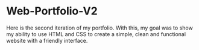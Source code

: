 # Web-Portfolio-V2

Here is the second iteration of my portfolio. With this, my goal was to show my ability to use HTML and CSS to create a simple, clean and functional website with a friendly interface.
